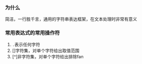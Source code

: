 ### 为什么
简洁，一行胜千言，通用的字符串表达框架，在文本处理时非常有意义
### 常用表达式的常用操作符
1.   `.`表示任何字符
2.  []字符集，对单个字符给出取值范围
3. [^]非字符集，对单个字符给出排除fan
<!--stackedit_data:
eyJoaXN0b3J5IjpbLTE3NDUwOTA2NzYsMTUwMTc4NTAyMl19
-->
